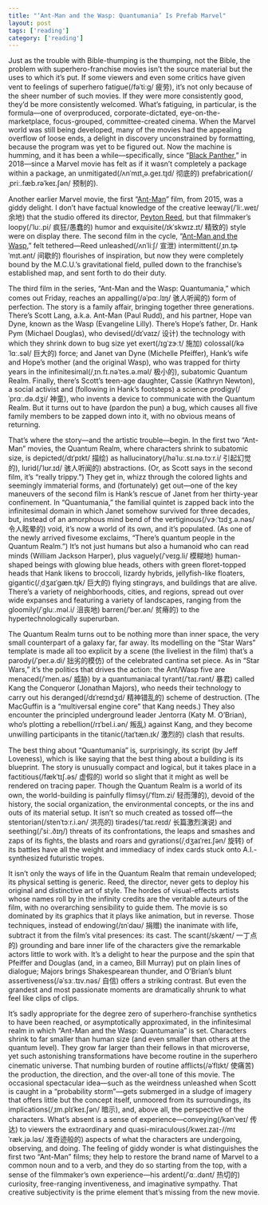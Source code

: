 ```yaml
---
title: "‘Ant-Man and the Wasp: Quantumania’ Is Prefab Marvel"
layout: post
tags: ['reading']
category: ['reading']
---
```


Just as the trouble with Bible-thumping is the thumping, not the Bible, the problem with superhero-franchise movies isn’t the source material but the uses to which it’s put. If some viewers and even some critics have given vent to feelings of superhero fatigue(/fəˈtiːɡ/ 疲劳), it’s not only because of the sheer number of such movies. If they were more consistently good, they’d be more consistently welcomed. What’s fatiguing, in particular, is the formula—one of overproduced, corporate-dictated, eye-on-the-marketplace, focus-grouped, committee-created cinema. When the Marvel world was still being developed, many of the movies had the appealing overflow of loose ends, a delight in discovery unconstrained by formatting, because the program was yet to be figured out. Now the machine is humming, and it has been a while—specifically, since “[Black Panther](https://www.newyorker.com/culture/richard-brody/the-passionate-politics-of-black-panther),” in 2018—since a Marvel movie has felt as if it wasn’t completely a package within a package, an unmitigated(/ʌnˈmɪt̬.ə.ɡeɪ.t̬ɪd/ 彻底的) prefabrication(/ˌpriː.fæb.rəˈkeɪ.ʃən/ 预制的).

Another earlier Marvel movie, the first “[Ant-Man](https://www.newyorker.com/culture/richard-brody/ant-man-is-a-superhero-movie-for-skeptics)” film, from 2015, was a giddy delight. I don’t have factual knowledge of the creative leeway(/ˈliː.weɪ/ 余地) that the studio offered its director, [Peyton Reed](https://www.newyorker.com/culture/the-front-row/what-to-stream-the-audacious-first-films-of-the-ant-man-director-peyton-reed), but that filmmaker’s loopy(/ˈluː.pi/ 疯狂/愚蠢的) humor and exquisite(/ɪkˈskwɪz.ɪt/ 精致的) style were on display there. The second film in the cycle, “[Ant-Man and the Wasp](https://www.newyorker.com/culture/the-front-row/ant-man-and-the-wasp-should-have-been-the-godfather-part-ii-of-superhero-movies),” felt tethered—Reed unleashed(/ʌnˈliːʃ/ 宣泄) intermittent(/ˌɪn.t̬ɚˈmɪt.ənt/ 间歇的) flourishes of inspiration, but now they were completely bound by the M.C.U.’s gravitational field, pulled down to the franchise’s established map, and sent forth to do their duty.

The third film in the series, “Ant-Man and the Wasp: Quantumania,” which comes out Friday, reaches an appalling(/əˈpɑː.lɪŋ/ 骇人听闻的) form of perfection. The story is a family affair, bringing together three generations. There’s Scott Lang, a.k.a. Ant-Man (Paul Rudd), and his partner, Hope van Dyne, known as the Wasp (Evangeline Lilly). There’s Hope’s father, Dr. Hank Pym (Michael Douglas), who devised(/dɪˈvaɪz/ 设计) the technology with which they shrink down to bug size yet exert(/ɪɡˈzɝːt/ 施加) colossal(/kəˈlɑː.səl/ 巨大的) force; and Janet van Dyne (Michelle Pfeiffer), Hank’s wife and Hope’s mother (and the original Wasp), who was trapped for thirty years in the infinitesimal(/ˌɪn.fɪ.nəˈtes.ə.məl/ 极小的), subatomic Quantum Realm. Finally, there’s Scott’s teen-age daughter, Cassie (Kathryn Newton), a social activist and (following in Hank’s footsteps) a science prodigy(/ˈprɑː.də.dʒi/ 神童), who invents a device to communicate with the Quantum Realm. But it turns out to have (pardon the pun) a bug, which causes all five family members to be zapped down into it, with no obvious means of returning.

That’s where the story—and the artistic trouble—begin. In the first two “Ant-Man” movies, the Quantum Realm, where characters shrink to subatomic size, is depicted(/dɪˈpɪkt/ 描绘) as hallucinatory(/həˈluː.sɪ.nə.tɔːr.i/ 引起幻觉的), lurid(/ˈlʊr.ɪd/ 骇人听闻的) abstractions. (Or, as Scott says in the second film, it’s “really trippy.”) They get in, whizz through the colored lights and seemingly immaterial forms, and (fortunately) get out—one of the key maneuvers of the second film is Hank’s rescue of Janet from her thirty-year confinement. In “Quantumania,” the familial quintet is zapped back into the infinitesimal domain in which Janet somehow survived for three decades, but, instead of an amorphous mind bend of the vertiginous(/vɝːˈtɪdʒ.ə.nəs/ 令人眩晕的) void, it’s now a world of its own, and it’s populated. (As one of the newly arrived fivesome exclaims, “There’s quantum people in the Quantum Realm.”) It’s not just humans but also a humanoid who can read minds (William Jackson Harper), plus vaguely(/ˈveɪɡ.li/ 模糊地) human-shaped beings with glowing blue heads, others with green floret-topped heads that Hank likens to broccoli, lizardy hybrids, jellyfish-like floaters, gigantic(/ˌdʒaɪˈɡæn.t̬ɪk/ 巨大的) flying stingrays, and buildings that are alive. There’s a variety of neighborhoods, cities, and regions, spread out over wide expanses and featuring a variety of landscapes, ranging from the gloomily(/ˈɡluː.məl.i/ 沮丧地) barren(/ˈber.ən/ 贫瘠的) to the hypertechnologically superurban.

The Quantum Realm turns out to be nothing more than inner space, the very small counterpart of a galaxy far, far away. Its modelling on the “Star Wars” template is made all too explicit by a scene (the liveliest in the film) that’s a parody(/ˈper.ə.di/ 拙劣的模仿) of the celebrated cantina set piece. As in “Star Wars,” it’s the politics that drives the action: the Ant/Wasp five are menaced(/ˈmen.əs/ 威胁) by a quantumaniacal tyrant(/ˈtaɪ.rənt/ 暴君) called Kang the Conqueror (Jonathan Majors), who needs their technology to carry out his deranged(/dɪˈreɪndʒd/ 精神错乱的) scheme of destruction. (The MacGuffin is a “multiversal engine core” that Kang needs.) They also encounter the principled underground leader Jentorra (Katy M. O’Brian), who’s plotting a rebellion(/rɪˈbel.i.ən/ 叛乱) against Kang, and they become unwilling participants in the titanic(/taɪˈtæn.ɪk/ 激烈的) clash that results.

The best thing about “Quantumania” is, surprisingly, its script (by Jeff Loveness), which is like saying that the best thing about a building is its blueprint. The story is unusually compact and logical, but it takes place in a factitious(/fækˈtɪʃ.əs/ 虚假的) world so slight that it might as well be rendered on tracing paper. Though the Quantum Realm is a world of its own, the world-building is painfully flimsy(/ˈflɪm.zi/ 轻而薄的), devoid of the history, the social organization, the environmental concepts, or the ins and outs of its material setup. It isn’t so much created as tossed off—the stentorian(/stenˈtɔːr.i.ən/ 洪亮的) tirades(/ˈtaɪ.reɪd/ 长篇激烈演说) and seething(/ˈsiː.ðɪŋ/) threats of its confrontations, the leaps and smashes and zaps of its fights, the blasts and roars and gyrations(/ˌdʒaɪˈreɪ.ʃən/ 旋转) of its battles have all the weight and immediacy of index cards stuck onto A.I.-synthesized futuristic tropes.

It isn’t only the ways of life in the Quantum Realm that remain undeveloped; its physical setting is generic. Reed, the director, never gets to deploy his original and distinctive art of style. The hordes of visual-effects artists whose names roll by in the infinity credits are the veritable auteurs of the film, with no overarching sensibility to guide them. The movie is so dominated by its graphics that it plays like animation, but in reverse. Those techniques, instead of endowing(/ɪnˈdaʊ/ 捐赠) the inanimate with life, subtract it from the film’s vital presences: its cast. The scant(/skænt/ 一丁点的) grounding and bare inner life of the characters give the remarkable actors little to work with. It’s a delight to hear the purpose and the spin that Pfeiffer and Douglas (and, in a cameo, Bill Murray) put on plain lines of dialogue; Majors brings Shakespearean thunder, and O’Brian’s blunt assertiveness(/əˈsɜː.tɪv.nəs/ 自信) offers a striking contrast. But even the grandest and most passionate moments are dramatically shrunk to what feel like clips of clips.

It’s sadly appropriate for the degree zero of superhero-franchise synthetics to have been reached, or asymptotically approximated, in the infinitesimal realm in which “Ant-Man and the Wasp: Quantumania” is set. Characters shrink to far smaller than human size (and even smaller than others at the quantum level). They grow far larger than their fellows in that microverse, yet such astonishing transformations have become routine in the superhero cinematic universe. That numbing burden of routine afflicts(/əˈflɪkt/ 使痛苦) the production, the direction, and the over-all tone of this movie. The occasional spectacular idea—such as the weirdness unleashed when Scott is caught in a “probability storm”—gets submerged in a sludge of imagery that offers little but the concept itself, unmoored from its surroundings, its implications(/ˌɪm.plɪˈkeɪ.ʃən/ 暗示), and, above all, the perspective of the characters. What’s absent is a sense of experience—conveying(/kənˈveɪ/ 传达) to viewers the extraordinary and quasi-miraculous(/kweɪ.zaɪ-//mɪˈræk.jə.ləs/ 准奇迹般的) aspects of what the characters are undergoing, observing, and doing. The feeling of giddy wonder is what distinguishes the first two “Ant-Man” films; they help to restore the brand name of Marvel to a common noun and to a verb, and they do so starting from the top, with a sense of the filmmaker’s own experience—his ardent(/ˈɑː.dənt/ 热切的) curiosity, free-ranging inventiveness, and imaginative sympathy. That creative subjectivity is the prime element that’s missing from the new movie.
